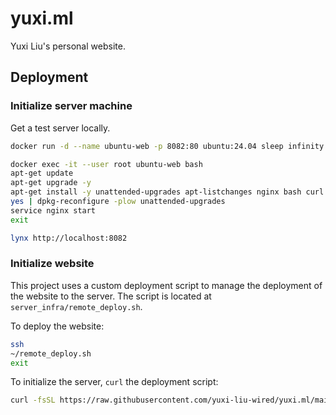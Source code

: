 # yuxi.ml

Yuxi Liu's personal website.

## Deployment

### Initialize server machine

Get a test server locally.

```bash
docker run -d --name ubuntu-web -p 8082:80 ubuntu:24.04 sleep infinity

docker exec -it --user root ubuntu-web bash
apt-get update
apt-get upgrade -y
apt-get install -y unattended-upgrades apt-listchanges nginx bash curl git
yes | dpkg-reconfigure -plow unattended-upgrades
service nginx start
exit

lynx http://localhost:8082
```

### Initialize website

This project uses a custom deployment script to manage the deployment of the website to the server. The script is located at `server_infra/remote_deploy.sh`.

To deploy the website:

```bash
ssh 
~/remote_deploy.sh
exit
```

To initialize the server, `curl` the deployment script:

```bash
curl -fsSL https://raw.githubusercontent.com/yuxi-liu-wired/yuxi.ml/main/server_infra/remote_deploy.sh | bash -s -- -i
```

